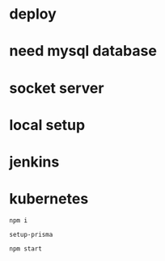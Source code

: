 
# deploy

# need mysql database

# socket server

# local setup

# jenkins

# kubernetes

```
npm i

setup-prisma

npm start
```
